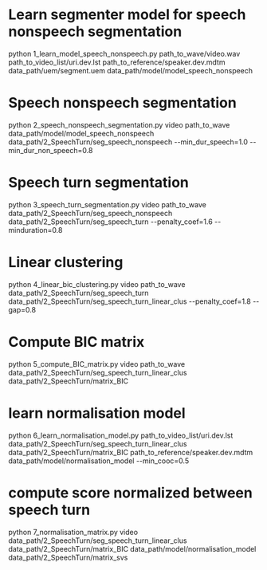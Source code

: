 
# Learn segmenter model for speech nonspeech segmentation

python 1_learn_model_speech_nonspeech.py path_to_wave/video.wav path_to_video_list/uri.dev.lst path_to_reference/speaker.dev.mdtm data_path/uem/segment.uem data_path/model/model_speech_nonspeech 

# Speech nonspeech segmentation

python 2_speech_nonspeech_segmentation.py video path_to_wave data_path/model/model_speech_nonspeech data_path/2_SpeechTurn/seg_speech_nonspeech --min_dur_speech=1.0 --min_dur_non_speech=0.8

# Speech turn segmentation

python 3_speech_turn_segmentation.py video path_to_wave data_path/2_SpeechTurn/seg_speech_nonspeech data_path/2_SpeechTurn/seg_speech_turn --penalty_coef=1.6 --minduration=0.8

# Linear clustering

python 4_linear_bic_clustering.py video path_to_wave data_path/2_SpeechTurn/seg_speech_turn data_path/2_SpeechTurn/seg_speech_turn_linear_clus --penalty_coef=1.8 --gap=0.8

# Compute BIC matrix

python 5_compute_BIC_matrix.py video path_to_wave data_path/2_SpeechTurn/seg_speech_turn_linear_clus data_path/2_SpeechTurn/matrix_BIC

# learn normalisation model

python 6_learn_normalisation_model.py path_to_video_list/uri.dev.lst data_path/2_SpeechTurn/seg_speech_turn_linear_clus data_path/2_SpeechTurn/matrix_BIC path_to_reference/speaker.dev.mdtm data_path/model/normalisation_model --min_cooc=0.5

# compute score normalized between speech turn

python 7_normalisation_matrix.py video data_path/2_SpeechTurn/seg_speech_turn_linear_clus data_path/2_SpeechTurn/matrix_BIC data_path/model/normalisation_model data_path/2_SpeechTurn/matrix_svs







